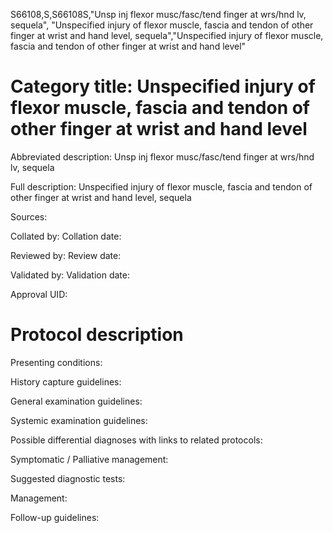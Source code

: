 S66108,S,S66108S,"Unsp inj flexor musc/fasc/tend finger at wrs/hnd lv, sequela", "Unspecified injury of flexor muscle, fascia and tendon of other finger at wrist and hand level, sequela","Unspecified injury of flexor muscle, fascia and tendon of other finger at wrist and hand level"
# Category title: Unspecified injury of flexor muscle, fascia and tendon of other finger at wrist and hand level

Abbreviated description: Unsp inj flexor musc/fasc/tend finger at wrs/hnd lv, sequela

Full description: Unspecified injury of flexor muscle, fascia and tendon of other finger at wrist and hand level, sequela

Sources:

Collated by:
Collation date:

Reviewed by:
Review date:

Validated by:
Validation date:

Approval UID:

# Protocol description

Presenting conditions:

History capture guidelines:

General examination guidelines:

Systemic examination guidelines:

Possible differential diagnoses with links to related protocols:

Symptomatic / Palliative management:

Suggested diagnostic tests:

Management:

Follow-up guidelines:
